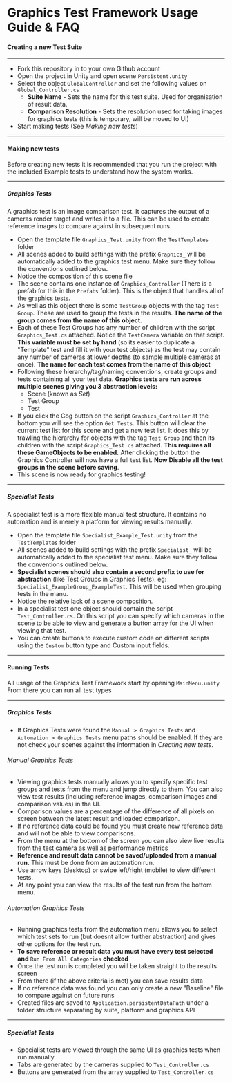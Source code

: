 # Graphics Test Framework Usage Guide & FAQ


#### Creating a new Test Suite
---

* Fork this repository in to your own Github account
* Open the project in Unity and open scene `Persistent.unity`
* Select the object `GlobalController` and set the following values on `Global_Controller.cs`
    * **Suite Name** - Sets the name for this test suite. Used for organisation of result data.  
    * **Comparison Resolution** - Sets the resolution used for taking images for graphics tests (this is temporary, will be moved to UI)
* Start making tests (See *Making new tests*)

---

#### Making new tests
Before creating new tests it is recommended that you run the project with the included Example tests to understand how the system works.

---
##### Graphics Tests
A graphics test is an image comparison test. It captures the output of a cameras render target and writes it to a file. This can be used to create reference images to compare against in subsequent runs.
* Open the template file `Graphics_Test.unity` from the `TestTemplates` folder
* All scenes added to build settings with the prefix `Graphics_` will be automatically added to the graphics test menu. Make sure they follow the conventions outlined below.
* Notice the composition of this scene file
* The scene contains one instance of `Graphics_Controller` (There is a prefab for this in the `Prefabs` folder). This is the object that handles all of the graphics tests.
* As well as this object there is some `TestGroup` objects with the tag `Test Group`. These are used to group the tests in the results. **The name of the group comes from the name of this object**.
* Each of these Test Groups has any number of children with the script `Graphics_Test.cs` attached. Notice the `TestCamera` variable on that script. **This variable must be set by hand** (so its easier to duplicate a "Template" test and fill it with your test objects) as the test may contain any number of cameras at lower depths (to sample multiple cameras at once). **The name for each test comes from the name of this object**
* Following these hierarchy/tag/naming conventions, create groups and tests containing all your test data. **Graphics tests are run across multiple scenes giving you 3 abstraction levels:**
    * Scene (known as *Set*)
    * Test Group
    * Test
* If you click the Cog button on the script `Graphics_Controller` at the bottom you will see the option `Get Tests`. This button will clear the current test list for this scene and get a new test list. It does this by trawling the hierarchy for objects with the tag `Test Group` and then its children with the script `Graphics_Test.cs` attached. **This requires all these GameObjects to be enabled.** After clicking the button the Graphics Controller will now have a full test list. **Now Disable all the test groups in the scene before saving**.
* This scene is now ready for graphics testing!

---
##### Specialist Tests
A specialist test is a more flexible manual test structure. It contains no automation and is merely a platform for viewing results manually.
* Open the template file `Specialist_Example_Test.unity` from the `TestTemplates` folder
* All scenes added to build settings with the prefix `Specialist_` will be automatically added to the specialist test menu. Make sure they follow the conventions outlined below.
* **Specialist scenes should also contain a second prefix to use for abstraction** (like Test Groups in Graphics Tests). eg: `Specialist_ExampleGroup_ExampleTest`. This will be used when grouping tests in the manu.
* Notice the relative lack of a scene composition.
* In a specialist test one object should contain the script `Test_Controller.cs`.  On this script you can specify which cameras in the scene to be able to view and generate a button array for the UI when viewing that test.
* You can create buttons to execute custom code on different scripts using the `Custom` button type and Custom input fields.

---
#### Running Tests
All usage of the Graphics Test Framework start by opening `MainMenu.unity`
From there you can run all test types

---
##### Graphics Tests
* If Graphics Tests were found the `Manual > Graphics Tests` and `Automation > Graphics Tests` menu paths should be enabled. If they are not check your scenes against the information in *Creating new tests*.

###### Manual Graphics Tests
* Viewing graphics tests manually allows you to specify specific test groups and tests from the menu and jump directly to them. You can also view test results (including reference images, comparison images and comparison values) in the UI.
* Comparison values are a percentage of the difference of all pixels on screen between the latest result and loaded comparison.
* If no reference data could be found you must create new reference data and will not be able to view comparisons.
* From the menu at the bottom of the screen you can also view live results from the test camera as well as performance metrics
* **Reference and result data cannot be saved/uploaded from a manual run.** This must be done from an automation run.
* Use arrow keys (desktop) or swipe left/right (mobile) to view different tests.
* At any point you can view the results of the test run from the bottom menu.

###### Automation Graphics Tests
* Running graphics tests from the automation menu allows you to select which test sets to run (but doesnt allow further abstraction) and gives other options for the test run.
* **To save reference or result data you must have every test selected and** `Run From All Categories` **checked**
* Once the test run is completed you will be taken straight to the results screen
* From there (if the above criteria is met) you can save results data
* If no reference data was found you can only create a new "Baseline" file to compare against on future runs
* Created files are saved to `Application.persistentDataPath` under a folder structure separating by suite, platform and graphics API

---
##### Specialist Tests
* Specialist tests are viewed through the same UI as graphics tests when run manually
* Tabs are generated by the cameras supplied to `Test_Controller.cs`
* Buttons are generated from the array supplied to `Test_Controller.cs`
